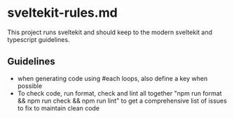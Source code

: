 # sveltekit-rules.md

This project runs sveltekit and should keep to the modern sveltekit and typescript
guidelines.

## Guidelines

- when generating code using #each loops, also define a key when possible
- To check code, run format, check and lint all together "npm run format && npm run check && npm run lint" to get a comprehensive list of issues to fix to maintain clean code
